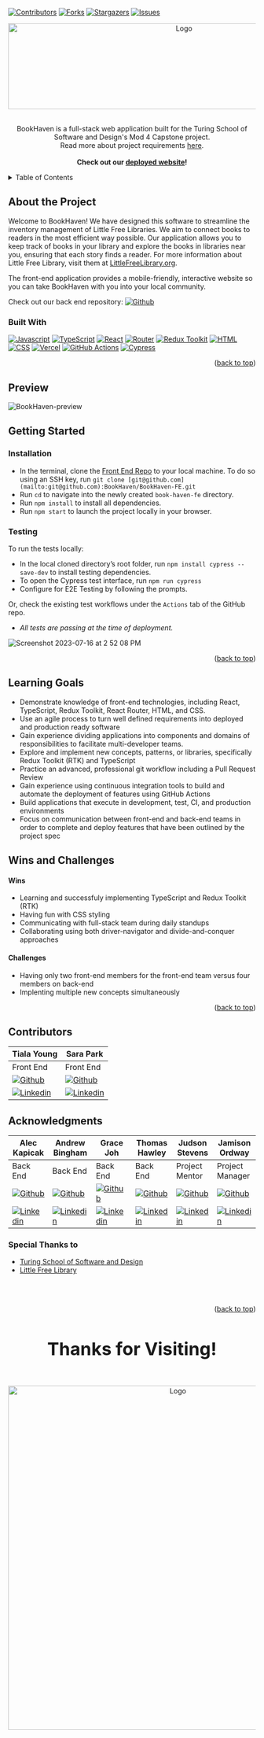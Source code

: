 [![Contributors][contributors-shield]][contributors-url]
[![Forks][forks-shield]][forks-url]
[![Stargazers][stars-shield]][stars-url]
[![Issues][issues-shield]][issues-url]
<!-- ## Readme-top -->
<div align="center">
    <img src="https://github.com/ResidentMario/missingno/assets/105441393/1b76aa4d-80a8-400b-97fc-792e83bcc2ce" alt="Logo" width="700" height="175">
  </a>
</div>
<br>
  <p align="center">
    BookHaven is a full-stack web application built for the Turing School of Software and Design's Mod 4 Capstone project. </br>
    Read more about project requirements <a href='https://mod4.turing.edu/projects/capstone/'>here</a>.
    <br />
    <br />
    <strong>Check out our <a href='https://the-book-haven.vercel.app'>deployed website</a>!</strong>
  </p>


  <details>
    <summary>Table of Contents</summary>
    <ol>
      <li>
        <a href="#about-the-project">About The Project</a>
        <ul>
          <li><a href="#built-with">Built With</a></li>
        </ul>
      </li>
      <li><a href="#preview">Preview</a></li>
      <li><a href="#getting-started">Getting Started</a></li>
        <ul>
          <li><a href="#installation">Installation</a></li>
        </ul>
        <ul>
          <li><a href="#testing">Testing</a></li>
        </ul>
        <li><a href="#testing">Learning Goals</a></li>
      <li><a href="#contributors">Contributors</a></li>
        <li><a href="#wins-and-challenges">Wins and Challenges</a></li>
      <li><a href="#acknowledgments">Acknowledgments</a></li>
    </ol>
  </details>

<!-- ABOUT THE PROJECT -->
## About the Project

Welcome to BookHaven! We have designed this software to streamline the inventory management of Little Free Libraries. We aim to connect books to readers in the most efficient way possible. Our application allows you to keep track of books in your library and explore the books in libraries near you, ensuring that each story finds a reader. For more information about Little Free Library, visit them at [LittleFreeLibrary.org](https://littlefreelibrary.org/).

The front-end application provides a mobile-friendly, interactive website so you can take BookHaven with you into your local community.

Check out our back end repository: [![Github][Github]][project-be-gh-url]


<!-- BUILT WITH -->
### Built With

[![Javascript][js-badge]][js-url]
[![TypeScript][ts-badge]][ts-url] 
[![React][react-badge]][react-url] 
[![Router][router-badge]][router-url] 
[![Redux Toolkit][rtk-badge]][rtk-url] 
[![HTML][html-badge]][html-url] 
[![CSS][css-badge]][css-url] 
[![Vercel][vercel-badge]][vercel-url]
[![GitHub Actions][githubactions-badge]][githubactions-url]
[![Cypress][cypress-badge]][cypress-url] 

<p align="right">(<a href="#readme-top">back to top</a>)</p>


<!-- Screenshots -->
## Preview
![BookHaven-preview](https://github.com/BookHaven/BookHaven-FE/assets/121128718/3685eb7a-5265-499d-af9a-8592a39fb877)



<!-- GETTING STARTED -->
## Getting Started

<!-- steps to run the application locally -->
### Installation
- In the terminal, clone the [Front End Repo](https://github.com/BookHaven/BookHaven-FE) to your local machine. To do so using an SSH key, run `git clone [git@github.com](mailto:git@github.com):BookHaven/BookHaven-FE.git`
- Run `cd` to navigate into the newly created `book-haven-fe` directory.
- Run `npm install` to install all dependencies.
- Run `npm start` to launch the project locally in your browser.

<!-- TESTING -->
### Testing
To run the tests locally:
- In the local cloned directory’s root folder, run `npm install cypress --save-dev` to install testing dependencies.
- To open the Cypress test interface, run `npm run cypress`
- Configure for E2E Testing by following the prompts.

Or, check the existing test workflows under the `Actions` tab of the GitHub repo.
- _All tests are passing at the time of deployment._


![Screenshot 2023-07-16 at 2 52 08 PM](https://github.com/BookHaven/BookHaven-FE/assets/121128718/406ce90c-150d-4dd0-8118-9569f6128645)

<p align="right">(<a href="#readme-top">back to top</a>)</p>

## Learning Goals
- Demonstrate knowledge of front-end technologies, including React, TypeScript, Redux Toolkit, React Router, HTML, and CSS.
- Use an agile process to turn well defined requirements into deployed and production ready software
- Gain experience dividing applications into components and domains of responsibilities to facilitate multi-developer teams.
- Explore and implement new concepts, patterns, or libraries, specifically Redux Toolkit (RTK) and TypeScript
- Practice an advanced, professional git workflow including a Pull Request Review
- Gain experience using continuous integration tools to build and automate the deployment of features using GitHub Actions
- Build applications that execute in development, test, CI, and production environments
- Focus on communication between front-end and back-end teams in order to complete and deploy features that have been outlined by the project spec

## Wins and Challenges

#### Wins
- Learning and successfuly implementing TypeScript and Redux Toolkit (RTK)
- Having fun with CSS styling
- Communicating with full-stack team during daily standups
- Collaborating using both driver-navigator and divide-and-conquer approaches
  
#### Challenges
- Having only two front-end members for the front-end team versus four members on back-end
- Implenting multiple new concepts simultaneously

<p align="right">(<a href="#readme-top">back to top</a>)</p>


<!-- CONTRIBUTORS -->
## Contributors

| Tiala Young | Sara Park | 
| ------------------ | ------------ |
| Front End | Front End | 
| [![Github][Github]][tiala-gh-url] | [![Github][Github]][sara-gh-url] | 
| [![Linkedin][linkedin]][tiala-li-url] | [![Linkedin][linkedin]][sara-li-url] |


<!-- ACKNOWLEDGEMENTS -->
## Acknowledgments

| Alec Kapicak | Andrew Bingham | Grace Joh | Thomas Hawley | Judson Stevens | Jamison Ordway |
| ------------------ | ------------ | -------------- | ----------- | -------------- | ----------- | 
| Back End | Back End | Back End | Back End | Project Mentor | Project Manager |
| [![Github][Github]][alec-gh-url] | [![Github][Github]][andrew-gh-url] | [![Github][Github]][grace-gh-url] | [![Github][Github]][thomas-gh-url] | [![Github][Github]][judson-gh-url] | [![Github][Github]][jamison-gh-url] 
| [![Linkedin][linkedin]][alec-li-url] | [![Linkedin][linkedin]][andrew-li-url] | [![Linkedin][linkedin]][grace-li-url] | [![Linkedin][linkedin]][thomas-li-url] | [![Linkedin][linkedin]][judson-li-url] | [![Linkedin][linkedin]][jamison-li-url] |

### Special Thanks to
* [Turing School of Software and Design](https://turing.io/)
* [Little Free Library](https://littlefreelibrary.org/)
</br>
</br>

<p align="right">(<a href="#readme-top">back to top</a>)</p>


<div align="center">
  <h3 style='font-size: 36px;'>Thanks for Visiting!</h3>
  </br>
    <img src="https://github.com/ResidentMario/missingno/assets/105441393/31d504e0-593a-4317-9707-470c37be2851" alt="Logo" width="675" height="700">
  </a>
</div>


<!-- MARKDOWN LINKS & IMAGES -->
<!-- https://www.markdownguide.org/basic-syntax/#reference-style-links -->
[bookhaven-logo]: https://github.com/ResidentMario/missingno/assets/105441393/1b76aa4d-80a8-400b-97fc-792e83bcc2ce
[bookhaven-library]: https://github.com/ResidentMario/missingno/assets/105441393/31d504e0-593a-4317-9707-470c37be2851
[project-requirements]: https://mod4.turing.edu/projects/capstone/
[FE-deployment]: https://the-book-haven.vercel.app
[contributors-shield]: https://img.shields.io/github/contributors/BookHaven/BookHaven-FE.svg?style=for-the-badge
[contributors-url]: https://github.com/BookHaven/BookHaven-FE/graphs/contributors
[forks-shield]: https://img.shields.io/github/forks/BookHaven/BookHaven-FE.svg?style=for-the-badge
[forks-url]: https://github.com/BookHaven/BookHaven-FE/network/members
[stars-shield]: https://img.shields.io/github/stars/BookHaven/BookHaven-FE.svg?style=for-the-badge
[stars-url]: https://github.com/BookHaven/BookHaven-FE/stargazers
[issues-shield]: https://img.shields.io/github/issues/RentInform/FE-Rent-Inform.svg?style=for-the-badge
[issues-url]: https://github.com/BookHaven/BookHaven-FE/issues

<!-- tech stack -->
[js-badge]: https://img.shields.io/badge/JavaScript-F7DF1E?style=for-the-badge&logo=javascript&logoColor=black
[js-url]: https://www.javascript.com/
[ts-badge]: https://img.shields.io/badge/TypeScript-007ACC?style=for-the-badge&logo=typescript&logoColor=white
[ts-url]: https://www.typescriptlang.org/
[react-badge]: https://img.shields.io/badge/React-20232A?style=for-the-badge&logo=react&logoColor=61DAFB
[react-url]: https://react.dev/
[rtk-badge]: https://img.shields.io/badge/Redux-593D88?style=for-the-badge&logo=redux&logoColor=white
[rtk-url]: https://redux-toolkit.js.org/
[html-badge]: https://img.shields.io/badge/HTML-239120?style=for-the-badge&logo=html5&logoColor=white
[html-url]: https://www.w3schools.com/html/
[css-badge]: https://img.shields.io/badge/CSS-239120?&style=for-the-badge&logo=css3&logoColor=white
[css-url]: https://www.w3schools.com/css/
[cypress-badge]: https://img.shields.io/badge/Cypress-17202C.svg
[cypress-url]: https://docs.cypress.io/guides/overview/why-cypress
[router-badge]: https://img.shields.io/badge/React_Router-CA4245?style=for-the-badge&logo=react-router&logoColor=white
[router-url]: https://v5.reactrouter.com/
[vercel-badge]: https://img.shields.io/badge/Vercel-000000?style=for-the-badge&logo=vercel&logoColor=white
[vercel-url]: https://vercel.com/
[githubactions-badge]: https://img.shields.io/badge/GitHub_Actions-2088FF?style=for-the-badge&logo=github-actions&logoColor=white
[githubactions-url]: https://github.com/features/actions

<!-- linkedin -->
[tiala-li-url]: https://www.linkedin.com/in/tialayoung/
[sara-li-url]: https://www.linkedin.com/in/soyeon-sara-park/
[linkedin]: https://img.shields.io/badge/LinkedIn-0077B5?style=for-the-badge&logo=linkedin&logoColor=white
[alec-li-url]: https://www.linkedin.com/in/alec-kapicak-b703bab8/
[andrew-li-url]: https://www.linkedin.com/in/andrew-bingham1/
[thomas-li-url]: https://www.linkedin.com/in/thomas-hawley-901612123/
[grace-li-url]: https://www.linkedin.com/in/graceehjoh/
[Jamison-li-url]: https://www.linkedin.com/in/jamisonordway/
[Judson-li-url]: https://www.linkedin.com/in/judsonstevens/


<!-- github -->
[tiala-gh-url]: https://github.com/tialaaa
[sara-gh-url]: https://github.com/soy-park
[Github]: https://img.shields.io/badge/GitHub-100000?style=for-the-badge&logo=github&logoColor=white
[project-fe-gh-url]: https://github.com/BookHaven/BookHaven-FE
[project-be-gh-url]: https://github.com/BookHaven/BookHaven-BE
[alec-gh-url]: https://github.com/AlecKap
[andrew-gh-url]: https://github.com/andrew-bingham1
[thomas-gh-url]: https://github.com/thawley2
[grace-gh-url]: https://github.com/grace-joh
[Jamison-gh-url]: https://github.com/jamisonordway
[Judson-gh-url]: https://github.com/JudsonStevens
